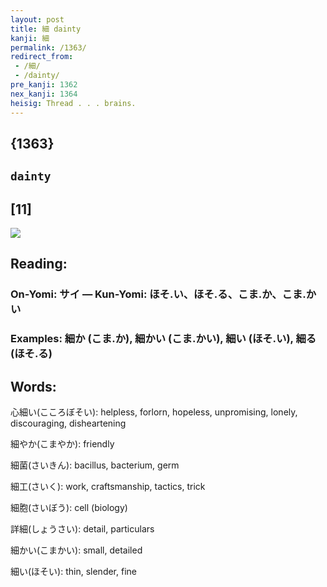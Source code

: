 ```yaml
---
layout: post
title: 細 dainty
kanji: 細
permalink: /1363/
redirect_from:
 - /細/
 - /dainty/
pre_kanji: 1362
nex_kanji: 1364
heisig: Thread . . . brains.
---
```


## {1363}

## `dainty`

## [11]

<div class="stroke"><img src="E7B4B0.png" /></div>

## Reading:

### On-Yomi: サイ &mdash; Kun-Yomi: ほそ.い、ほそ.る、こま.か、こま.かい

### Examples: 細か (こま.か), 細かい (こま.かい), 細い (ほそ.い), 細る (ほそ.る)

## Words:

心細い(こころぼそい): helpless, forlorn, hopeless, unpromising, lonely, discouraging, disheartening

細やか(こまやか): friendly

細菌(さいきん): bacillus, bacterium, germ

細工(さいく): work, craftsmanship, tactics, trick

細胞(さいぼう): cell (biology)

詳細(しょうさい): detail, particulars

細かい(こまかい): small, detailed

細い(ほそい): thin, slender, fine
